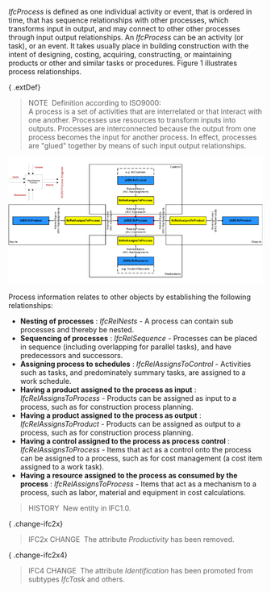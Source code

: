 _IfcProcess_ is defined as one individual activity or event, that is ordered in time, that has sequence relationships with other processes, which transforms input in output, and may connect to other other processes through input output relationships. An _IfcProcess_ can be an activity (or task), or an event. It takes usually place in building construction with the intent of designing, costing, acquiring, constructing, or maintaining products or other and similar tasks or procedures. Figure 1 illustrates process relationships.

{ .extDef}
> NOTE&nbsp; Definition according to ISO9000:  
> A process is a set of activities that are interrelated or that interact with one another. Processes use resources to transform inputs into outputs. Processes are interconnected because the output from one process becomes the input for another process. In effect, processes are "glued" together by means of such input output relationships.

!["icon diagram"](../../../../../../figures/ifcprocess_icon_fig.png "Figure 1 &mdash; Process relationships and the ICON process diagram.")

Process information relates to other objects by establishing the following relationships:

* **Nesting of processes** : _IfcRelNests_ - A process can contain sub processes and thereby be nested.
* **Sequencing of processes** : _IfcRelSequence_ - Processes can be placed in sequence (including overlapping for parallel tasks), and have predecessors and successors.
* **Assigning process to schedules** : _IfcRelAssignsToControl_ - Activities such as tasks, and predominately summary tasks, are assigned to a work schedule.
* **Having a product assigned to the process as input** : _IfcRelAssignsToProcess_ - Products can be assigned as input to a process, such as for construction process planning.
* **Having a product assigned to the process as output** : _IfcRelAssignsToProduct_ - Products can be assigned as output to a process, such as for construction process planning.
* **Having a control assigned to the process as process control** : _IfcRelAssignsToProcess_ - Items that act as a control onto the process can be assigned to a process, such as for cost management (a cost item assigned to a work task).
* **Having a resource assigned to the process as consumed by the process** : _IfcRelAssignsToProcess_ - Items that act as a mechanism to a process, such as labor, material and equipment in cost calculations.

> HISTORY&nbsp; New entity in IFC1.0.

{ .change-ifc2x}
> IFC2x CHANGE&nbsp; The attribute _Productivity_ has been removed.

{ .change-ifc2x4}
> IFC4 CHANGE&nbsp; The attribute _Identification_ has been promoted from subtypes _IfcTask_ and others.